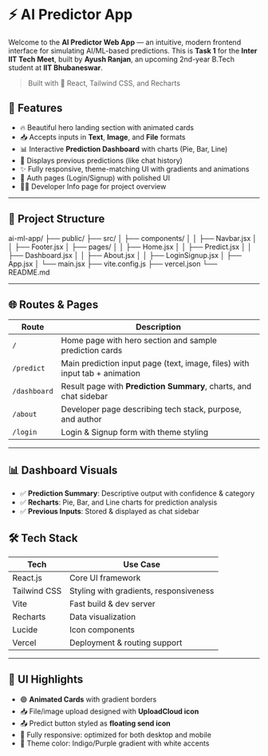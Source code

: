 # ⚡ AI Predictor App

Welcome to the **AI Predictor Web App** — an intuitive, modern frontend interface for simulating AI/ML-based predictions. This is **Task 1** for the **Inter IIT Tech Meet**, built by **Ayush Ranjan**, an upcoming 2nd-year B.Tech student at **IIT Bhubaneswar**.

> Built with 💙 React, Tailwind CSS, and Recharts

## 🚀 Features

- 🔥 Beautiful hero landing section with animated cards
- 📥 Accepts inputs in **Text**, **Image**, and **File** formats
- 📊 Interactive **Prediction Dashboard** with charts (Pie, Bar, Line)
- 🧠 Displays previous predictions (like chat history)
- ✨ Fully responsive, theme-matching UI with gradients and animations
- 🔐 Auth pages (Login/Signup) with polished UI
- 🧑‍💻 Developer Info page for project overview

---

## 📁 Project Structure

ai-ml-app/
├── public/
├── src/
│ ├── components/
│ │ ├── Navbar.jsx
│ │ ├── Footer.jsx
│ ├── pages/
│ │ ├── Home.jsx
│ │ ├── Predict.jsx
│ │ ├── Dashboard.jsx
│ │ ├── About.jsx
│ │ ├── LoginSignup.jsx
│ ├── App.jsx
│ └── main.jsx
├── vite.config.js
├── vercel.json
└── README.md


---

## 🌐 Routes & Pages

| Route           | Description                                                                 |
|-----------------|-----------------------------------------------------------------------------|
| `/`             | Home page with hero section and sample prediction cards                    |
| `/predict`      | Main prediction input page (text, image, files) with input tab + animation |
| `/dashboard`    | Result page with **Prediction Summary**, charts, and chat sidebar          |
| `/about`        | Developer page describing tech stack, purpose, and author                  |
| `/login`        | Login & Signup form with theme styling                                     |

---

## 📊 Dashboard Visuals

- ✅ **Prediction Summary**: Descriptive output with confidence & category
- ✅ **Recharts**: Pie, Bar, and Line charts for prediction analysis
- ✅ **Previous Inputs**: Stored & displayed as chat sidebar


## 🛠️ Tech Stack

| Tech       | Use Case                      |
|------------|-------------------------------|
| React.js   | Core UI framework              |
| Tailwind CSS | Styling with gradients, responsiveness |
| Vite       | Fast build & dev server       |
| Recharts   | Data visualization            |
| Lucide     | Icon components               |
| Vercel     | Deployment & routing support  |

---

## 📸 UI Highlights

- 🟣 **Animated Cards** with gradient borders
- 📥 File/image upload designed with **UploadCloud icon**
- 📤 Predict button styled as **floating send icon**
- 📱 Fully responsive: optimized for both desktop and mobile
- 🎨 Theme color: Indigo/Purple gradient with white accents

 
